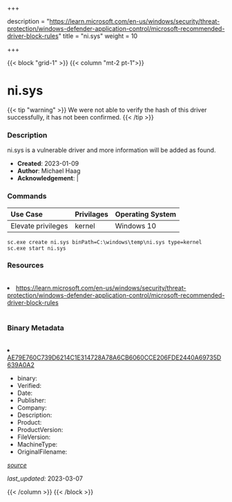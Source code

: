 +++

description = "https://learn.microsoft.com/en-us/windows/security/threat-protection/windows-defender-application-control/microsoft-recommended-driver-block-rules"
title = "ni.sys"
weight = 10

+++


{{< block "grid-1" >}}
{{< column "mt-2 pt-1">}}




# ni.sys 


{{< tip "warning" >}}
We were not able to verify the hash of this driver successfully, it has not been confirmed.
{{< /tip >}}




### Description


ni.sys is a vulnerable driver and more information will be added as found.


- **Created**: 2023-01-09
- **Author**: Michael Haag
- **Acknowledgement**:  | [](https://twitter.com/)

### Commands

| Use Case | Privilages | Operating System | 
|:---- | ---- | ---- |
| Elevate privileges | kernel | Windows 10 |

```
sc.exe create ni.sys binPath=C:\windows\temp\ni.sys type=kernel
sc.exe start ni.sys
```

### Resources
<br>


<li><a href=" https://learn.microsoft.com/en-us/windows/security/threat-protection/windows-defender-application-control/microsoft-recommended-driver-block-rules"> https://learn.microsoft.com/en-us/windows/security/threat-protection/windows-defender-application-control/microsoft-recommended-driver-block-rules</a></li>


<br>


### Binary Metadata
<br>



<li><a href="https://www.virustotal.com/gui/file/AE79E760C739D6214C1E314728A78A6CB6060CCE206FDE2440A69735D639A0A2">AE79E760C739D6214C1E314728A78A6CB6060CCE206FDE2440A69735D639A0A2</a></li>



- binary: 
- Verified: 
- Date: 
- Publisher: 
- Company: 
- Description: 
- Product: 
- ProductVersion: 
- FileVersion: 
- MachineType: 
- OriginalFilename: 

[*source*](https://github.com/magicsword-io/LOLDrivers/tree/main/yaml/ni.sys.yml)

*last_updated:* 2023-03-07


{{< /column >}}
{{< /block >}}
